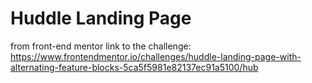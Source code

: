 # Huddle Landing Page

from front-end mentor
link to the challenge: https://www.frontendmentor.io/challenges/huddle-landing-page-with-alternating-feature-blocks-5ca5f5981e82137ec91a5100/hub
